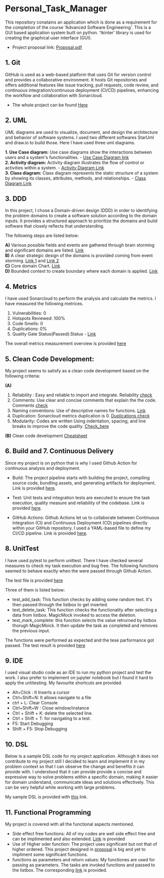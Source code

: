 # Personal_Task_Manager
This repository conatains an application which is done as a requirement for the completion of the course 'Advanced Software Engineering'. This is a GUI based application system built on python. 'tkinter' library is used for creating the graphical user interface (GUI).
- Project proposal link:  [Proposal.pdf](https://github.com/Sheuly/Personal_Task_Manager/blob/main/Project_Proposal.pdf)

## 1. Git
GitHub is used as a web-based platform that uses Git for version control and provides a collaborative environment. It hosts Git repositories and offers additional features like issue tracking, pull requests, code review, and continuous integration/continuous deployment (CI/CD) pipelines, enhancing the workflow and collaboration with Sonarcloud. 
- The whole project can be found [Here](https://github.com/Sheuly/Personal_Task_Manager)

## 2. UML
UML diagrams are used to visualize, document, and design the architecture and behavior of software systems.  I used two different softwares StarUml and draw.io to build those. Here I have used three uml diagrams.  

  **1. Use Case diagram:** Use case diagrams show the interactions between users and a system's functionalities.
     - [Use Case Diagram link](https://github.com/Sheuly/Personal_Task_Manager/blob/main/TASK_Folder/2.%20UML/1.%20UseCaseDiagram.JPG)  
  **2. Activity diagram:** Activity diagram illustrates the flow of control or activities within a system.
     - [Activity Diagram Link](https://github.com/Sheuly/Personal_Task_Manager/blob/main/TASK_Folder/2.%20UML/2.%20ActivityDiagram.JPG)  
  **3. Class diagram:** Class diagram represents the static structure of a system by showing its classes, attributes, methods, and relationships.
     - [Class Diagram Link](https://github.com/Sheuly/Personal_Task_Manager/blob/main/TASK_Folder/2.%20UML/3.%20ClassDiagram.JPG)  
## 3. DDD
In this project, I chose a Domain-driven design (DDD) in order to identifying the problem domains to create a software solution according to the domain inputs. It provides a structured approach to prioritize the domains and build software that closely reflects that understanding. 

 The following steps are listed below: 
 
   **A)** Various possible fields and events are gathered through brain storming and significant domains are listed. [Link](https://github.com/Sheuly/Personal_Task_Manager/blob/main/TASK_Folder/3.%20DDD/1.%20EventStorming.JPG)    
   **B)** A clear strategic design of the domains is provided coming from event storming. [Link 1](https://github.com/Sheuly/Personal_Task_Manager/blob/main/TASK_Folder/3.%20DDD/2.%20StrategicDesign.JPG) and [Link 2](https://github.com/Sheuly/Personal_Task_Manager/blob/main/TASK_Folder/3.%20DDD/2.%20StrategicDesign-2.JPG)  
   **C)** Core domain Chart. [Link](https://github.com/Sheuly/Personal_Task_Manager/blob/main/TASK_Folder/3.%20DDD/3.%20CoreDomainChart.JPG)    
   **D)** Bounded context to create boundary where each domain is applied. [Link](https://github.com/Sheuly/Personal_Task_Manager/blob/main/TASK_Folder/3.%20DDD/4.%20Context%20Mapping.JPG)


## 4. Metrics
 I have used Sonarcloud to perform the analysis and calculate the metrics. I have measured the following metrices.

   1. Vulnerabilities: 0
   2. Hotspots Reviewed: 100%
   3. Code Smells: 0
   4. Duplications: 0%
   5. Quality Gate Status(Passed):Status - [Link](https://github.com/Sheuly/Personal_Task_Manager/blob/main/TASK_Folder/4.%20Metric/QualityGate.JPG)

The overall metrics measurement overview is provided [here](https://github.com/Sheuly/Personal_Task_Manager/blob/main/TASK_Folder/4.%20Metric/Metric.JPG)

## 5. Clean Code Development:
My project seems to satisfy as a clean code development based on the following criteria:  

**(A)**  
1. Reliability : Easy and reliable to import and integrate. Reliability [check](https://github.com/Sheuly/Personal_Task_Manager/blob/main/TASK_Folder/5.%20CleanCodeDevelopment/1.%20Reliability%20Rating.JPG)   
2. Comments: Use clear and concise comments that explain the  the code. Comments [check](https://github.com/Sheuly/Personal_Task_Manager/blob/main/src/PersonalTaskManager.py) 
3. Naming conventions: Use of descriptive names for functions. [Link](https://github.com/Sheuly/Personal_Task_Manager/blob/main/src/PersonalTaskManager.py)
4. Duplication: Sonarcloud metrics duplication is 0. [Duplications check](https://github.com/Sheuly/Personal_Task_Manager/blob/main/TASK_Folder/5.%20CleanCodeDevelopment/2.Duplication.JPG)
5. Modularity: Codes are written Using indentation, spacing, and line breaks to improve the code quality. [Check_here](https://github.com/Sheuly/Personal_Task_Manager/blob/main/src/PersonalTaskManager.py)

**(B)**
Clean code development [Cheatsheet](https://github.com/Sheuly/Personal_Task_Manager/blob/main/Clean%20Code%20Development%20cheat%20sheet%20for.pdf)


## 6. Build and 7. Continuous Delivery

Since my project is on python that is why I used Github Action for continuous analysis and deployment.

- Build: The project pipeline starts with building the project, compiling source code, bundling assets, and generating artifacts for deployment. 
Link is provided [here](https://github.com/Sheuly/Personal_Task_Manager/blob/main/TASK_Folder/6.%20Build/build.JPG).

- Test: Unit tests and integration tests are executed to ensure the task execution, quality measure and reliability of the codebase.
Link is provided [here](https://github.com/Sheuly/Personal_Task_Manager/actions/runs/9140769393/job/25134469737).

- GitHub Actions: Github Actions let us to collaborate between Continuous Integration (CI) and Continuous Deployment (CD) pipelines directly within your GitHub repository. I used a YAML-based file to define my CI/CD pipeline.
Link is provided [here](https://github.com/Sheuly/Personal_Task_Manager/blob/main/.github/workflows/build.yml).

## 8. UnitTest

I have used pytest to perform unittest. There I have checked several measures to check my task execution and bug free. The following functions seemed to behave exactly when the were passed through Github Action. 

The test file is provided [here](https://github.com/Sheuly/Personal_Task_Manager/blob/main/src/test_PersonalTaskManager.py)

Three of them is listed below:

- test_add_task: This function checks by adding some random text. It's then passed through the listbox to get inserted.
- test_delete_task: This function checks the functionality after selecting a data from listbox. MagicMock invoked to access the deletion.
- test_mark_complete: this function selects the value retrurned by listbox thorugh MagicMoick. It then update the task as completed and removes the previous input.

The functions were performed as expected and the tese parformance got passed. The test result is provided [here](https://github.com/Sheuly/Personal_Task_Manager/blob/main/TASK_Folder/8.%20Unittest/unitTest.JPG)

## 9. IDE
I used visual studio code as an IDE to run my python project and test the work. I also prefer to implement on jupyter notebook but I found it hard to apply the untitesting.
My favourite shortcuts are provided.

- Alt+Click : It Inserts a cursor
- Ctrl+Shift+N: It allows navigate to a file
- ctrl + L: Clear Console
- Ctrl+Shift+W : Close window/instance
- Ctrl + Shift + K: delete the selected line.
- Ctrl + Shift + T: for navigating to a test.
- F5: Start Debugging
- Shift + F5: Stop Debugging

## 10. DSL
Below is a sample DSL code for my project application. Although it does not contribute to my project still I decided to learn and implement it in my problem context so that I can observe the change and benefits it can provide with. I understood that it can provide provide a concise and expressive way to solve problems within a specific domain, making it easier for domain understand, communicate ideas and solutions effectively. This can be very helpful while working with large problems.

My sample DSL is provided with [this](https://github.com/Sheuly/Personal_Task_Manager/blob/main/src/DSL_sample.py) link.

## 11. Functional Programming
My project is covered with all the functional aspects mentioned.  
- Side effect free functions: All of my codes are well side effect free and can be implimented and also extended. [Link](https://github.com/Sheuly/Personal_Task_Manager/blob/main/TASK_Folder/11.%20FunctionalProgramming/SideEffectFree.JPG) is provided
- Use of Higher oder function: The project uses significant but not that of higher ordered. This project designed in [proposal](https://github.com/Sheuly/Personal_Task_Manager/blob/main/Project_Proposal.pdf) is big and yet to impliment some significant functions.
- functions as parameters and return values: My functiones are used for passing as parameters. The tasks are invoked functions and passed to the listbox. The corresponding [link](https://github.com/Sheuly/Personal_Task_Manager/blob/main/TASK_Folder/11.%20FunctionalProgramming/SideEffectFree.JPG) is provided.







      


     

